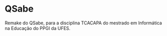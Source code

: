 QSabe
=====

Remake do QSabe, para a disciplina TCACAPA do mestrado em Informática na Educação do PPGI da UFES.
